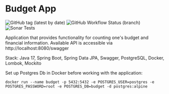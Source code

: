 # Budget App

![GitHub tag (latest by date)](https://img.shields.io/github/v/tag/yehor96/budget?label=version&style=plastic)
![GitHub Workflow Status (branch)](https://img.shields.io/github/actions/workflow/status/yehor96/budget/build.yml?branch=master&style=plastic)
![Sonar Tests](https://img.shields.io/sonar/tests/yehor96_budget/master?compact_message&server=https%3A%2F%2Fsonarcloud.io&style=plastic)

Application that provides functionality for counting one's budget and financial information. Available API is accessible via http://localhost:8080/swagger

Stack: Java 17, Spring Boot, Spring Data JPA, Swagger, PostgreSQL, Docker, Lombok, Mockito

Set up Postgres Db in Docker before working with the application:
```
docker run --name budget -p 5432:5432 -e POSTGRES_USER=postgres -e POSTGRES_PASSWORD=root -e POSTGRES_DB=budget -d postgres:alpine
```
